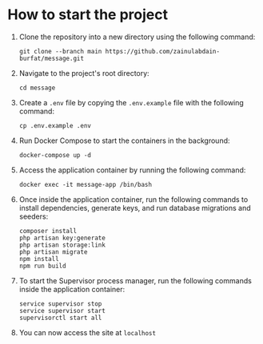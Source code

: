 # How to start the project

1. Clone the repository into a new directory using the following command:
   ```
   git clone --branch main https://github.com/zainulabdain-burfat/message.git
   ```
2. Navigate to the project's root directory:
    ```
    cd message
    ```
3. Create a `.env` file by copying the `.env.example` file with the following command:
    ```
    cp .env.example .env
    ```
4. Run Docker Compose to start the containers in the background:
    ```
    docker-compose up -d
    ```
5. Access the application container by running the following command:
    ```
    docker exec -it message-app /bin/bash
    ```
6. Once inside the application container, run the following commands to install dependencies, generate keys, and run database migrations and seeders:
    ```
    composer install
    php artisan key:generate
    php artisan storage:link
    php artisan migrate
    npm install
    npm run build
    ```
7. To start the Supervisor process manager, run the following commands inside the application container:
    ```
    service supervisor stop
    service supervisor start
    supervisorctl start all
    ```
8. You can now access the site at `localhost`
